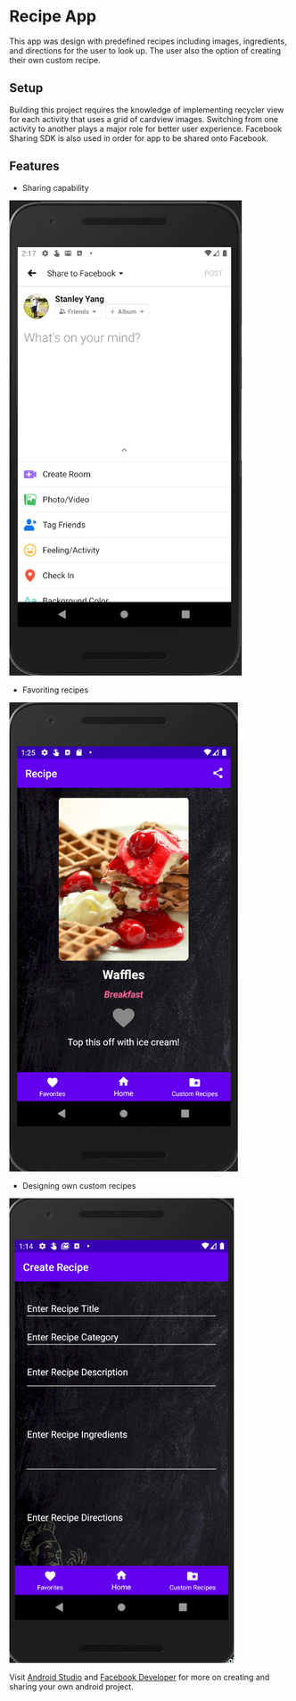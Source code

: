 # Recipe App

This app was design with predefined recipes including images, ingredients, and directions for the user to look up. The user also the option of creating their own custom recipe.

## Setup
Building this project requires the knowledge of implementing recycler view for each activity that uses a grid of cardview images. 
Switching from one activity to another plays a major role for better user experience. Facebook Sharing SDK is also used in order for app to be shared onto Facebook.

## Features

- Sharing capability

![](images2/recipe_app_fb_share.png)

- Favoriting recipes

![](images/recipe_app_recipe_details.png)

- Designing own custom recipes

![](images/recipe_app_create.png)

Visit [Android Studio](https://developer.android.com/studio) and [Facebook Developer](https://developers.facebook.com/?no_redirect=1) for 
more on creating and sharing your own android project.


